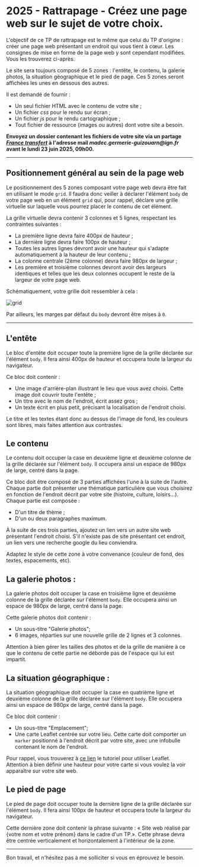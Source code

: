 # 2025 - Rattrapage - Créez une page web sur le sujet de votre choix.

L'objectif de ce TP de rattrapage est le même que celui du TP d'origine : créer une page web
présentant un endroit qui vous tient à cœur. Les consignes de mise en forme de la page web y sont
cependant modifiées. Vous les trouverez ci-après.

Le site sera toujours composé de 5 zones : l'entête, le contenu, la galerie photos, la situation
géographique et le pied de page. Ces 5 zones seront affichées les unes en dessous des autres.

Il est demandé de fournir :

- Un seul fichier HTML avec le contenu de votre site ;
- Un fichier _css_ pour le rendu sur écran ;
- Un fichier _js_ pour le rendu cartographique ;
- Tout fichier de ressource (images ou autres) dont votre site a besoin.

**Envoyez un dossier contenant les fichiers de votre site via un partage [_France
transfert_](https://francetransfert.numerique.gouv.fr/upload) à l'adresse mail
_madec.germerie-guizouarn@ign.fr_ avant le lundi 23 juin 2025, 09h00.**

---

## Positionnement général au sein de la page web

Le positionnement des 5 zones composant votre page web devra être fait en utilisant le mode `grid`.
Il faudra donc veiller à déclarer l'élément `body` de votre page web en un élément `grid` qui, pour
rappel, déclare une grille virtuelle sur laquelle vous pourrez placer le contenu de cet élément.

La grille virtuelle devra contenir 3 colonnes et 5 lignes, respectant les contraintes suivantes :

- La première ligne devra faire 400px de hauteur ;
- La dernière ligne devra faire 100px de hauteur ;
- Toutes les autres lignes devront avoir une hauteur qui s'adapte automatiquement à la hauteur de
  leur contenu ;
- La colonne centrale (2ème colonne) devra faire 980px de largeur ;
- Les première et troisième colonnes devront avoir des largeurs identiques et telles que les deux
  colonnes occupent le reste de la largeur de votre page web.

Schématiquement, votre grille doit ressembler à cela :

![grid](https://github.com/user-attachments/assets/384a810e-b8f4-477a-bcbd-e72c316b535b)


Par ailleurs, les marges par défaut du `body` devront être mises à `0`.

---

## L'entête

Le bloc d'entête doit occuper toute la première ligne de la grille déclarée sur l'élément `body`. Il
fera ainsi 400px de hauteur et occupera toute la largeur du navigateur.

Ce bloc doit contenir :

- Une image d'arrière-plan illustrant le lieu que vous avez choisi. Cette image doit couvrir toute
  l'entête ;
- Un titre avec le nom de l'endroit, écrit assez gros ;
- Un texte écrit en plus petit, précisant la localisation de l'endroit choisi.

Le titre et les textes étant donc au dessus de l'image de fond, les couleurs sont libres, mais
faites attention aux contrastes.


## Le contenu

Le contenu doit occuper la case en deuxième ligne et deuxième colonne de la grille déclarée sur
l'élément `body`. Il occupera ainsi un espace de 980px de large, centré dans la page.

Ce bloc doit être composé de 3 parties affichées l'une à la suite de l'autre. Chaque partie doit
présenter une thématique particulière que vous choisirez en fonction de l'endroit décrit par votre
site (histoire, culture, loisirs...). Chaque partie est composée :

- D'un titre de thème ;
- D'un ou deux paragraphes maximum.

À la suite de ces trois parties, ajoutez un lien vers un autre site web présentant l'endroit choisi.
S'il n'existe pas de site présentant cet endroit, un lien vers une recherche google du lieu
conviendra.

Adaptez le style de cette zone à votre convenance (couleur de fond, des textes, espacements, etc).


## La galerie photos :

La galerie photos doit occuper la case en troisième ligne et deuxième colonne de la grille déclarée
sur l'élément `body`. Elle occupera ainsi un espace de 980px de large, centré dans la page.

Cette galerie photos doit contenir :

- Un sous-titre "Galerie photos";
- 6 images, réparties sur une nouvelle grille de 2 lignes et 3 colonnes.

Attention à bien gérer les tailles des photos et de la grille de manière à ce que le contenu de
cette partie ne déborde pas de l'espace qui lui est impartit.


## La situation géographique :

La situation géographique doit occuper la case en quatrième ligne et deuxième colonne de la grille
déclarée sur l'élément `body`. Elle occupera ainsi un espace de 980px de large, centré dans la page.

Ce bloc doit contenir :

- Un sous-titre "Emplacement";
- Une carte Leaflet centrée sur votre lieu. Cette carte doit comporter un `marker` positionné à
  l'endroit décrit par votre site, avec une infobulle contenant le nom de l'endroit.

Pour rappel, vous trouverez à [ce lien](https://leafletjs.com/examples/quick-start/) le tutoriel
pour utiliser Leaflet. Attention à bien définir une hauteur pour votre carte si vous voulez la voir
apparaître sur votre site web.


## Le pied de page

Le pied de page doit occuper toute la dernière ligne de la grille déclarée sur l'élément `body`. Il
fera ainsi 100px de hauteur et occupera toute la largeur du navigateur.

Cette dernière zone doit contenir la phrase suivante : « Site web réalisé par {votre nom et votre
prénom} dans le cadre d'un TP.». Cette phrase devra être centrée verticalement et horizontalement à
l'intérieur de la zone.

---

Bon travail, et n'hésitez pas à me solliciter si vous en éprouvez le besoin.

